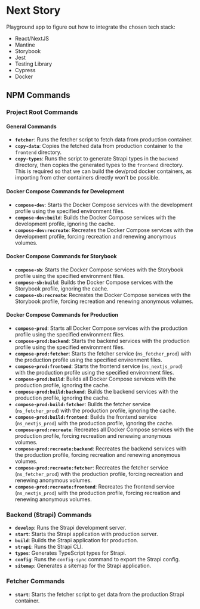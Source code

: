 # Next Story

Playground app to figure out how to integrate the chosen tech stack:
- React/NextJS
- Mantine
- Storybook
- Jest
- Testing Library
- Cypress
- Docker

## NPM Commands

### Project Root Commands

#### General Commands
- **`fetcher`**: Runs the fetcher script to fetch data from production container.
- **`copy-data`**: Copies the fetched data from production container to the `frontend` directory.
- **`copy-types`**: Runs the script to generate Strapi types in the `backend` directory, then copies the generated types to the `frontend` directory. This is required so that we can build the dev/prod docker containers, as importing from other containers directly won't be possible.

#### Docker Compose Commands for Development
- **`compose-dev`**: Starts the Docker Compose services with the development profile using the specified environment files.
- **`compose-dev:build`**: Builds the Docker Compose services with the development profile, ignoring the cache.
- **`compose-dev:recreate`**: Recreates the Docker Compose services with the development profile, forcing recreation and renewing anonymous volumes.

#### Docker Compose Commands for Storybook
- **`compose-sb`**: Starts the Docker Compose services with the Storybook profile using the specified environment files.
- **`compose-sb:build`**: Builds the Docker Compose services with the Storybook profile, ignoring the cache.
- **`compose-sb:recreate`**: Recreates the Docker Compose services with the Storybook profile, forcing recreation and renewing anonymous volumes.

#### Docker Compose Commands for Production
- **`compose-prod`**: Starts all Docker Compose services with the production profile using the specified environment files.
- **`compose-prod:backend`**: Starts the backend services with the production profile using the specified environment files.
- **`compose-prod:fetcher`**: Starts the fetcher service (`ns_fetcher_prod`) with the production profile using the specified environment files.
- **`compose-prod:frontend`**: Starts the frontend service (`ns_nextjs_prod`) with the production profile using the specified environment files.
- **`compose-prod:build`**: Builds all Docker Compose services with the production profile, ignoring the cache.
- **`compose-prod:build:backend`**: Builds the backend services with the production profile, ignoring the cache.
- **`compose-prod:build:fetcher`**: Builds the fetcher service (`ns_fetcher_prod`) with the production profile, ignoring the cache.
- **`compose-prod:build:frontend`**: Builds the frontend service (`ns_nextjs_prod`) with the production profile, ignoring the cache.
- **`compose-prod:recreate`**: Recreates all Docker Compose services with the production profile, forcing recreation and renewing anonymous volumes.
- **`compose-prod:recreate:backend`**: Recreates the backend services with the production profile, forcing recreation and renewing anonymous volumes.
- **`compose-prod:recreate:fetcher`**: Recreates the fetcher service (`ns_fetcher_prod`) with the production profile, forcing recreation and renewing anonymous volumes.
- **`compose-prod:recreate:frontend`**: Recreates the frontend service (`ns_nextjs_prod`) with the production profile, forcing recreation and renewing anonymous volumes.

### Backend (Strapi) Commands
- **`develop`**: Runs the Strapi development server.
- **`start`**: Starts the Strapi application with production server.
- **`build`**: Builds the Strapi application for production.
- **`strapi`**: Runs the Strapi CLI.
- **`types`**: Generates TypeScript types for Strapi.
- **`config`**: Runs the `config-sync` command to export the Strapi config.
- **`sitemap`**: Generates a sitemap for the Strapi application.

### Fetcher Commands
- **`start`**: Starts the fetcher script to get data from the production Strapi container.
